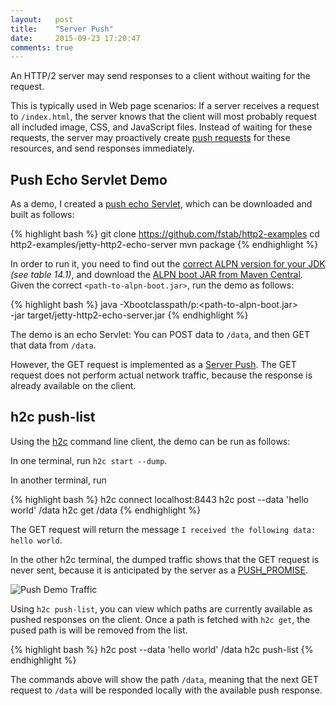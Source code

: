 ```yaml
---
layout:   post
title:    "Server Push"
date:     2015-09-23 17:20:47
comments: true
---
```


An HTTP/2 server may send responses to a client without waiting for the request.

This is typically used in Web page scenarios: If a server receives a request to `/index.html`,
the server knows that the client will most probably request all included image, CSS, and JavaScript files.
Instead of waiting for these requests, the server may proactively create [push requests][1] for these resources,
and send responses immediately.

Push Echo Servlet Demo
----------------------

As a demo, I created a [push echo Servlet][2], which can be downloaded and built as follows:

{% highlight bash %}
git clone https://github.com/fstab/http2-examples
cd http2-examples/jetty-http2-echo-server
mvn package
{% endhighlight %}

In order to run it, you need to find out the [correct ALPN version for your JDK][3]
_(see table 14.1)_, and download the [ALPN boot JAR from Maven Central][4].
Given the correct `<path-to-alpn-boot.jar>`, run the demo as follows:

{% highlight bash %}
java -Xbootclasspath/p:<path-to-alpn-boot.jar> \
    -jar target/jetty-http2-echo-server.jar
{% endhighlight %}

The demo is an echo Servlet: You can POST data to `/data`, and then GET that data from `/data`.

However, the GET request is implemented as a [Server Push][1].
The GET request does not perform actual network traffic,
because the response is already available on the client.

h2c push-list
-------------

Using the [h2c][5] command line client, the demo can be run as follows:

In one terminal, run `h2c start --dump`.

In another terminal, run

{% highlight bash %}
h2c connect localhost:8443
h2c post --data 'hello world' /data
h2c get /data
{% endhighlight %}

The GET request will return the message `I received the following data: hello world`.

In the other h2c terminal, the dumped traffic shows that the GET request is never sent,
because it is anticipated by the server as a [PUSH_PROMISE][6].

![Push Demo Traffic]({{site.url}}{{site.baseurl}}/assets/2015-09-23-push.png)

Using `h2c push-list`, you can view which paths are currently available as pushed responses on the client.
Once a path is fetched with `h2c get`, the pused path is will be removed from the list.

{% highlight bash %}
h2c post --data 'hello world' /data
h2c push-list
{% endhighlight %}

The commands above will show the path `/data`, meaning that the next GET request to `/data` will be responded locally with the available push response.

[1]: https://httpwg.github.io/specs/rfc7540.html#PushResources
[2]: https://github.com/fstab/http2-examples/tree/master/jetty-http2-echo-server
[3]: http://www.eclipse.org/jetty/documentation/current/alpn-chapter.html
[4]: http://repo1.maven.org/maven2/org/mortbay/jetty/alpn/alpn-boot/
[5]: https://github.com/fstab/h2c
[6]: https://httpwg.github.io/specs/rfc7540.html#PUSH_PROMISE

